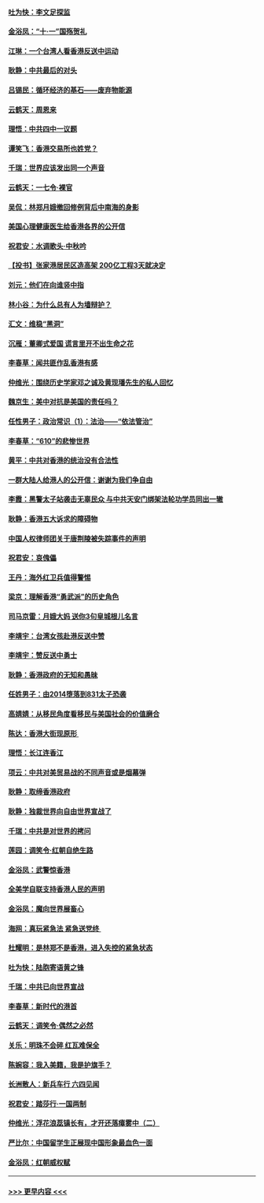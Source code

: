 #### [吐为快：李文足探监](../pages/nsc993/n11509622.md?t=09100155) 
#### [金浴凤：“十‧一”国殇贺礼](../pages/nsc993/n11509593.md?t=09100155) 
#### [江琳：一个台湾人看香港反送中运动](../pages/nsc993/n11509211.md?t=09100155) 
#### [耿静：中共最后的对头](../pages/nsc993/n11508308.md?t=09100155) 
#### [吕锡民：循环经济的基石——废弃物能源](../pages/nsc993/n11508212.md?t=09100155) 
#### [云鹤天：周恩来](../pages/nsc993/n11508055.md?t=09100155) 
#### [理悟：中共四中一议题](../pages/nsc993/n11507782.md?t=09100155) 
#### [谭笑飞：香港交易所也姓党？](../pages/nsc993/n11507753.md?t=09100155) 
#### [千瑞：世界应该发出同一个声音](../pages/nsc993/n11507290.md?t=09100155) 
#### [云鹤天：一七令‧裸官](../pages/nsc993/n11507177.md?t=09100155) 
#### [吴侃：林郑月娥撤回修例背后中南海的身影](../pages/nsc993/n11506876.md?t=09100155) 
#### [美国心理健康医生给香港各界的公开信](../pages/nsc993/n11506809.md?t=09100155) 
#### [祝君安：水调歌头‧中秋吟](../pages/nsc993/n11506758.md?t=09100155) 
#### [【投书】张家港居民区造高架 200亿工程3天就决定](../pages/nsc993/n11506682.md?t=09100155) 
#### [刘元：他们在向谁竖中指](../pages/nsc993/n11505384.md?t=09100155) 
#### [林小谷：为什么总有人为墙辩护？](../pages/nsc993/n11505226.md?t=09100155) 
#### [汇文：维稳“黑洞”](../pages/nsc993/n11504347.md?t=09100155) 
#### [沉雁：董卿式爱国 谎言里开不出生命之花](../pages/nsc993/n11503215.md?t=09100155) 
#### [李春草：闻共匪作乱香港有感](../pages/nsc993/n11503072.md?t=09100155) 
#### [仲维光：围绕历史学家邓之诚及黄现璠先生的私人回忆](../pages/nsc993/n11501330.md?t=09100155) 
#### [魏京生：美中对抗是美国的责任吗？](../pages/nsc993/n11500723.md?t=09100155) 
#### [任性男子：政治常识（1）：法治——“依法管治”](../pages/nsc993/n11500791.md?t=09100155) 
#### [李春草：“610”的悲惨世界](../pages/nsc993/n11501141.md?t=09100155) 
#### [黄平：中共对香港的统治没有合法性](../pages/nsc993/n11499473.md?t=09100155) 
#### [一群大陆人给港人的公开信：谢谢为我们争自由](../pages/nsc993/n11500402.md?t=09100155) 
#### [李霞：黑警太子站袭击无辜民众 与中共天安门绑架法轮功学员同出一辙](../pages/nsc993/n11499805.md?t=09100155) 
#### [耿静：香港五大诉求的障碍物](../pages/nsc993/n11497578.md?t=09100155) 
#### [中国人权律师团关于唐荆陵被失踪事件的声明](../pages/nsc993/n11500014.md?t=09100155) 
#### [祝君安：哀傀儡](../pages/nsc993/n11499776.md?t=09100155) 
#### [王丹：海外红卫兵值得警惕](../pages/nsc993/n11498138.md?t=09100155) 
#### [梁京：理解香港“勇武派”的历史角色](../pages/nsc993/n11498006.md?t=09100155) 
#### [司马京雷：月娥大妈  送你3句皇城根儿名言](../pages/nsc993/n11497885.md?t=09100155) 
#### [李靖宇：台湾女孩赴港反送中赞](../pages/nsc993/n11497721.md?t=09100155) 
#### [李靖宇：赞反送中勇士](../pages/nsc993/n11497452.md?t=09100155) 
#### [耿静：香港政府的无知和愚昧](../pages/nsc993/n11494238.md?t=09100155) 
#### [任姓男子：由2014堕落到831太子恐袭](../pages/nsc993/n11496683.md?t=09100155) 
#### [高婧婧：从移民角度看移民与美国社会的价值磨合](../pages/nsc993/n11495757.md?t=09100155) 
#### [陈达：香港大街现原形 ](../pages/nsc993/n11495441.md?t=09100155) 
#### [理悟：长江连香江](../pages/nsc993/n11495377.md?t=09100155) 
#### [项云：中共对美贸易战的不同声音或是烟幕弹](../pages/nsc993/n11494929.md?t=09100155) 
#### [耿静：取缔香港政府](../pages/nsc993/n11494218.md?t=09100155) 
#### [耿静：独裁世界向自由世界宣战了](../pages/nsc993/n11494190.md?t=09100155) 
#### [千瑞：中共是对世界的拷问](../pages/nsc993/n11493021.md?t=09100155) 
#### [莲园：调笑令‧红朝自绝生路](../pages/nsc993/n11493011.md?t=09100155) 
#### [金浴凤：武警惊香港](../pages/nsc993/n11492994.md?t=09100155) 
#### [全美学自联支持香港人民的声明](../pages/nsc993/n11492630.md?t=09100155) 
#### [金浴凤：魔向世界展畜心](../pages/nsc993/n11492599.md?t=09100155) 
#### [海网：真玩紧急法 紧急送党终 ](../pages/nsc993/n11492535.md?t=09100155) 
#### [杜耀明：是林郑不是香港，进入失控的紧急状态](../pages/nsc993/n11491420.md?t=09100155) 
#### [吐为快：陆胞寄语黄之锋](../pages/nsc993/n11491117.md?t=09100155) 
#### [千瑞：中共已向世界宣战](../pages/nsc993/n11490123.md?t=09100155) 
#### [李春草：新时代的港首](../pages/nsc993/n11489864.md?t=09100155) 
#### [云鹤天：调笑令·偶然之必然](../pages/nsc993/n11489701.md?t=09100155) 
#### [关乐：明珠不会碎 红瓦难保全](../pages/nsc993/n11489647.md?t=09100155) 
#### [陈婉容：我入美籍，我是护旗手？](../pages/nsc993/n11487908.md?t=09100155) 
#### [长洲散人：新兵车行 六四见闻](../pages/nsc993/n11487729.md?t=09100155) 
#### [祝君安：踏莎行‧一国两制](../pages/nsc993/n11487699.md?t=09100155) 
#### [仲维光：浮花浪蕊镇长有，才开还落瘴雾中（二）](../pages/nsc993/n11483286.md?t=09100155) 
#### [严比尔：中国留学生正展现中国形象最血色一面](../pages/nsc993/n11485145.md?t=09100155) 
#### [金浴凤：红朝威权赋](../pages/nsc993/n11485191.md?t=09100155) 

----
#### [ >>> 更早内容 <<< ](../indexes/nsc993-earlier.md)
